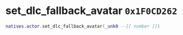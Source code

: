 # set_dlc_fallback_avatar `0x1F0CD262`

```lua
natives.actor.set_dlc_fallback_avatar(_unk0 --[[ number ]])
```